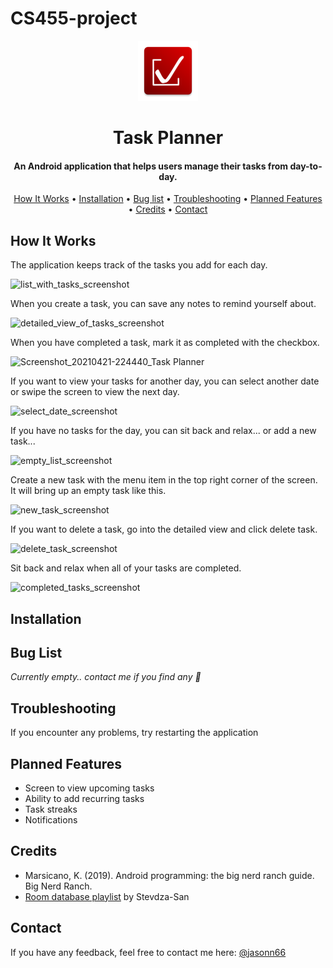 # CS455-project

<p align="center">
<img src="https://github.com/jasonn66/CS455-project/blob/cdd949b9bdb5702a00e52c0cedab54ec9e76c5f9/app/src/main/res/mipmap-xhdpi/ic_launcher.png?raw=true" align="center />
<h1 align="center"></h1>
</p>

<h1 align="center">Task Planner</h1>

<h4 align="center">An Android application that helps users manage their tasks from day-to-day.</h4>

<p align="center">
  <a href="#how-it-works">How It Works</a> •
  <a href="#installation">Installation</a> •
  <a href="#bug-list">Bug list</a> •
  <a href="#troubleshooting">Troubleshooting</a> •
  <a href="#planned-features">Planned Features</a> •
  <a href="#credits">Credits</a> •
  <a href="#contact">Contact</a>
</p>

## How It Works
The application keeps track of the tasks you add for each day. 

![list_with_tasks_screenshot](https://user-images.githubusercontent.com/55205345/115652122-dcc66000-a2e9-11eb-8c10-fd080d4b6826.jpg)

When you create a task, you can save any notes to remind yourself about.

![detailed_view_of_tasks_screenshot](https://user-images.githubusercontent.com/55205345/115652177-f5367a80-a2e9-11eb-9522-65a337e8e87e.jpg)

When you have completed a task, mark it as completed with the checkbox. 

![Screenshot_20210421-224440_Task Planner](https://user-images.githubusercontent.com/55205345/115656988-6169ac00-a2f3-11eb-8bde-52af7601aa47.jpg)

If you want to view your tasks for another day, you can select another date or swipe the screen to view the next day.

![select_date_screenshot](https://user-images.githubusercontent.com/55205345/115652206-08494a80-a2ea-11eb-9e81-25554b08ce43.jpg)

If you have no tasks for the day, you can sit back and relax... or add a new task...

![empty_list_screenshot](https://user-images.githubusercontent.com/55205345/115652026-a7217700-a2e9-11eb-8df3-2454732173d6.jpg)

Create a new task with the menu item in the top right corner of the screen. It will bring up an empty task like this. 

![new_task_screenshot](https://user-images.githubusercontent.com/55205345/115652229-14cda300-a2ea-11eb-8a48-aaf9a0922bf0.jpg)

If you want to delete a task, go into the detailed view and click delete task. 

![delete_task_screenshot](https://user-images.githubusercontent.com/55205345/115652249-2020ce80-a2ea-11eb-86c1-fe64b19b3e21.jpg)

Sit back and relax when all of your tasks are completed.

![completed_tasks_screenshot](https://user-images.githubusercontent.com/55205345/115652278-3169db00-a2ea-11eb-8fe2-c7baa93fa833.jpg)

## Installation


## Bug List
_Currently empty.. contact me if you find any 🐞_

## Troubleshooting
If you encounter any problems, try restarting the application

## Planned Features
* Screen to view upcoming tasks
* Ability to add recurring tasks
* Task streaks
* Notifications

## Credits
* Marsicano, K. (2019). Android programming: the big nerd ranch guide. Big Nerd Ranch.
* [Room database playlist](https://www.youtube.com/playlist?list=PLSrm9z4zp4mEPOfZNV9O-crOhoMa0G2-o) by Stevdza-San

## Contact
If you have any feedback, feel free to contact me here: 
[@jasonn66](https://github.com/jasonn66)
